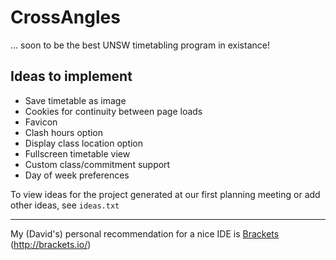 # CrossAngles
... soon to be the best UNSW timetabling program in existance!

## Ideas to implement

  * Save timetable as image
  * Cookies for continuity between page loads
  * Favicon
  * Clash hours option
  * Display class location option
  * Fullscreen timetable view
  * Custom class/commitment support
  * Day of week preferences

To view ideas for the project generated at our first planning meeting or add other ideas, see `ideas.txt`

---

My (David's) personal recommendation for a nice IDE is [Brackets](http://brackets.io/) (<http://brackets.io/>)
